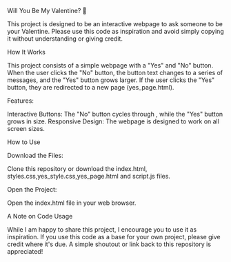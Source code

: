 Will You Be My Valentine? 💌

This project is designed to be an interactive webpage to ask someone to be your Valentine. Please use this code as inspiration and avoid simply copying it without understanding or giving credit.


How It Works

This project consists of a simple webpage with a "Yes" and "No" button. When the user clicks the "No" button, the button text changes to a series of messages, and the "Yes" button grows larger. If the user clicks the "Yes" button, they are redirected to a new page (yes_page.html).

Features:

Interactive Buttons: The "No" button cycles through , while the "Yes" button grows in size.
Responsive Design: The webpage is designed to work on all screen sizes.

How to Use



Download the Files:

Clone this repository or download the index.html, styles.css,yes_style.css,yes_page.html and script.js files.

Open the Project:

Open the index.html file in your web browser.

A Note on Code Usage

While I am happy to share this project, I encourage you to use it as inspiration. If you use this code as a base for your own project, please give credit where it's due. A simple shoutout or link back to this repository is appreciated!

